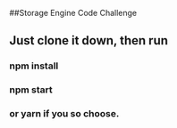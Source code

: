 ##Storage Engine Code Challenge

## Just clone it down, then run

### npm install
### npm start

### or yarn if you so choose.
